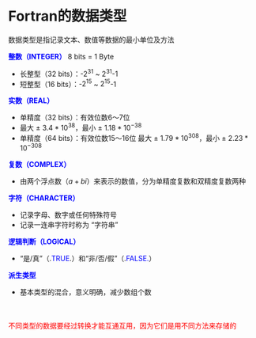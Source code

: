 <!--
 * @Author: KasperFan && fanwlx@foxmail.com
 * @Date: 2023-11-10 23:44:07
 * @LastEditTime: 2023-11-11 17:18:15
 * @FilePath: /Fortran/Data_class/Fortran的数据类型.md
 * @describes: This file is created for learning Code.
 * Copyright (c) 2023 by KasperFan in WFU, All Rights Reserved. 
-->
<h1>Fortran的数据类型</h1>
数据类型是指记录文本、数值等数据的最小单位及方法

<font color=blue><b>整数（INTEGER）</b></font> 8 bits = 1 Byte
- 长整型（32 bits）：-$2^{31}$ ~ $2^{31}$-1
- 短整型（16 bits）：-$2^{15}$ ~ $2^{15}$-1

<font color=blue><b>实数（REAL）</b></font>
- 单精度（32 bits）：有效位数6～7位
-   最大 $±\ 3.4*10^{38}$，最小 $±\ 1.18*10^{-38}$
- 单精度（64 bits）：有效位数15～16位
    最大 $±\ 1.79*10^{308}$，最小 $±\ 2.23*10^{-308}$

<font color=blue><b>复数（COMPLEX）</b></font>
- 由两个浮点数$（a+bi）$来表示的数值，分为单精度复数和双精度复数两种

<font color=blue><b>字符（CHARACTER）</b></font>
- 记录字母、数字或任何特殊符号
- 记录一连串字符时称为 “字符串”

<font color=blue><b>逻辑判断（LOGICAL）</b></font>
- “是/真”（.<font color=blue>TRUE</font>.）和“非/否/假”（.<font color=blue>FALSE.</font>）

<font color=blue><b>派生类型</b></font>
- 基本类型的混合，意义明确，减少数组个数

<br>
<br>
<font color=red>不同类型的数据要经过转换才能互通互用，因为它们是用不同方法来存储的</font>


